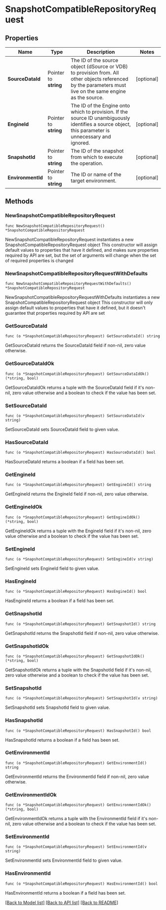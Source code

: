 # SnapshotCompatibleRepositoryRequest

## Properties

Name | Type | Description | Notes
------------ | ------------- | ------------- | -------------
**SourceDataId** | Pointer to **string** | The ID of the source object (dSource or VDB) to provision from. All other objects referenced by the parameters must live on the same engine as the source. | [optional] 
**EngineId** | Pointer to **string** | The ID of the Engine onto which to provision. If the source ID unambiguously identifies a source object, this parameter is unnecessary and ignored. | [optional] 
**SnapshotId** | Pointer to **string** | The ID of the snapshot from which to execute the operation. | [optional] 
**EnvironmentId** | Pointer to **string** | The ID or name of the target environment. | [optional] 

## Methods

### NewSnapshotCompatibleRepositoryRequest

`func NewSnapshotCompatibleRepositoryRequest() *SnapshotCompatibleRepositoryRequest`

NewSnapshotCompatibleRepositoryRequest instantiates a new SnapshotCompatibleRepositoryRequest object
This constructor will assign default values to properties that have it defined,
and makes sure properties required by API are set, but the set of arguments
will change when the set of required properties is changed

### NewSnapshotCompatibleRepositoryRequestWithDefaults

`func NewSnapshotCompatibleRepositoryRequestWithDefaults() *SnapshotCompatibleRepositoryRequest`

NewSnapshotCompatibleRepositoryRequestWithDefaults instantiates a new SnapshotCompatibleRepositoryRequest object
This constructor will only assign default values to properties that have it defined,
but it doesn't guarantee that properties required by API are set

### GetSourceDataId

`func (o *SnapshotCompatibleRepositoryRequest) GetSourceDataId() string`

GetSourceDataId returns the SourceDataId field if non-nil, zero value otherwise.

### GetSourceDataIdOk

`func (o *SnapshotCompatibleRepositoryRequest) GetSourceDataIdOk() (*string, bool)`

GetSourceDataIdOk returns a tuple with the SourceDataId field if it's non-nil, zero value otherwise
and a boolean to check if the value has been set.

### SetSourceDataId

`func (o *SnapshotCompatibleRepositoryRequest) SetSourceDataId(v string)`

SetSourceDataId sets SourceDataId field to given value.

### HasSourceDataId

`func (o *SnapshotCompatibleRepositoryRequest) HasSourceDataId() bool`

HasSourceDataId returns a boolean if a field has been set.

### GetEngineId

`func (o *SnapshotCompatibleRepositoryRequest) GetEngineId() string`

GetEngineId returns the EngineId field if non-nil, zero value otherwise.

### GetEngineIdOk

`func (o *SnapshotCompatibleRepositoryRequest) GetEngineIdOk() (*string, bool)`

GetEngineIdOk returns a tuple with the EngineId field if it's non-nil, zero value otherwise
and a boolean to check if the value has been set.

### SetEngineId

`func (o *SnapshotCompatibleRepositoryRequest) SetEngineId(v string)`

SetEngineId sets EngineId field to given value.

### HasEngineId

`func (o *SnapshotCompatibleRepositoryRequest) HasEngineId() bool`

HasEngineId returns a boolean if a field has been set.

### GetSnapshotId

`func (o *SnapshotCompatibleRepositoryRequest) GetSnapshotId() string`

GetSnapshotId returns the SnapshotId field if non-nil, zero value otherwise.

### GetSnapshotIdOk

`func (o *SnapshotCompatibleRepositoryRequest) GetSnapshotIdOk() (*string, bool)`

GetSnapshotIdOk returns a tuple with the SnapshotId field if it's non-nil, zero value otherwise
and a boolean to check if the value has been set.

### SetSnapshotId

`func (o *SnapshotCompatibleRepositoryRequest) SetSnapshotId(v string)`

SetSnapshotId sets SnapshotId field to given value.

### HasSnapshotId

`func (o *SnapshotCompatibleRepositoryRequest) HasSnapshotId() bool`

HasSnapshotId returns a boolean if a field has been set.

### GetEnvironmentId

`func (o *SnapshotCompatibleRepositoryRequest) GetEnvironmentId() string`

GetEnvironmentId returns the EnvironmentId field if non-nil, zero value otherwise.

### GetEnvironmentIdOk

`func (o *SnapshotCompatibleRepositoryRequest) GetEnvironmentIdOk() (*string, bool)`

GetEnvironmentIdOk returns a tuple with the EnvironmentId field if it's non-nil, zero value otherwise
and a boolean to check if the value has been set.

### SetEnvironmentId

`func (o *SnapshotCompatibleRepositoryRequest) SetEnvironmentId(v string)`

SetEnvironmentId sets EnvironmentId field to given value.

### HasEnvironmentId

`func (o *SnapshotCompatibleRepositoryRequest) HasEnvironmentId() bool`

HasEnvironmentId returns a boolean if a field has been set.


[[Back to Model list]](../README.md#documentation-for-models) [[Back to API list]](../README.md#documentation-for-api-endpoints) [[Back to README]](../README.md)


